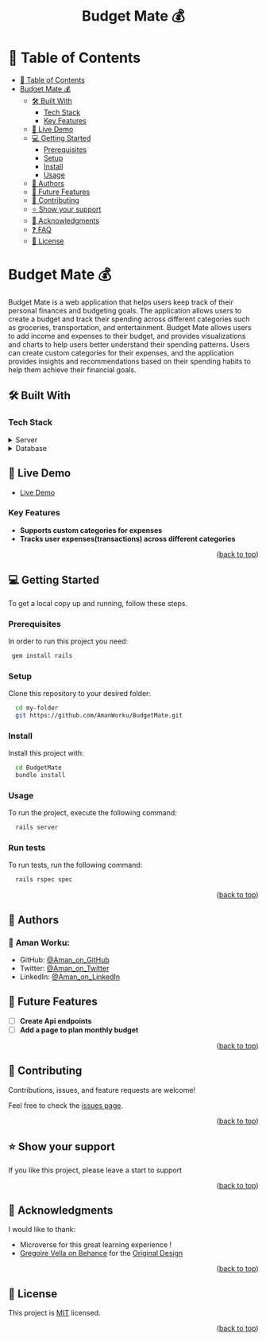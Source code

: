 <a name="readme-top"></a>
<h1 align='center'> Budget Mate  💰</h1>

# 📗 Table of Contents

- [📗 Table of Contents](#-table-of-contents)
- [ Budget Mate 💰 ](#-Budget-Mate-)
  - [🛠 Built With ](#-built-with-)
    - [Tech Stack ](#tech-stack-)
    - [Key Features ](#key-features-)
  - [🚀 Live Demo ](#-live-demo-)
  - [💻 Getting Started ](#-getting-started-)
    - [Prerequisites](#prerequisites)
    - [Setup](#setup)
    - [Install](#install)
    - [Usage](#usage)
  - [👥 Authors ](#-authors-)
  - [🔭 Future Features ](#-future-features-)
  - [🤝 Contributing ](#-contributing-)
  - [⭐️ Show your support ](#️-show-your-support-)
  - [🙏 Acknowledgments ](#-acknowledgments-)
  - [❓ FAQ ](#-faq-)
  - [📝 License ](#-license-)

<!-- PROJECT DESCRIPTION -->

# Budget Mate 💰 <a name="about-project"></a>

Budget Mate is a web application that helps users keep track of their personal finances and budgeting goals. The application allows users to create a budget and track their spending across different categories such as groceries, transportation, and entertainment. Budget Mate allows users to add income and expenses to their budget, and provides visualizations and charts to help users better understand their spending patterns. Users can create custom categories for their expenses, and the application provides insights and recommendations based on their spending habits to help them achieve their financial goals.

## 🛠 Built With <a name="built-with"></a>

### Tech Stack <a name="tech-stack"></a>

<details>
  <summary>Server</summary>
  <ul>
    <li><a href="https://guides.rubyonrails.org/">Ruby on Rails</a></li>
  </ul>
</details>

<details>
<summary>Database</summary>
  <ul>
    <li><a href="https://www.postgresql.org/">PostgreSQL</a></li>
  </ul>
</details>

## 🚀 Live Demo <a name="live-demo"></a>

- [Live Demo](https://budget-mate-z4ax.onrender.com//)

### Key Features <a name="key-features"></a>

- **Supports custom categories for expenses**
- **Tracks user expenses(transactions) across different categories**
  
<p align="right">(<a href="#readme-top">back to top</a>)</p>

## 💻 Getting Started <a name="getting-started"></a>

To get a local copy up and running, follow these steps.

### Prerequisites

In order to run this project you need:

```sh
 gem install rails
```

### Setup

Clone this repository to your desired folder:

```sh
  cd my-folder
  git https://github.com/AmanWorku/BudgetMate.git
```

### Install

Install this project with:

```sh
  cd BudgetMate
  bundle install
```

### Usage

To run the project, execute the following command:

```sh
  rails server
```

### Run tests

To run tests, run the following command:

```sh
  rails rspec spec
```

<p align="right">(<a href="#readme-top">back to top</a>)</p>

## 👥 Authors <a name="authors"></a>

### 👤 **Aman Worku**:
- GitHub: [@Aman_on_GitHub](https://github.com/AmanWorku)
- Twitter: [@Aman_on_Twitter](https://twitter.com/Amexworku)
- LinkedIn: [@Aman_on_LinkedIn](https://www.linkedin.com/in/aman-worku-tsegaw/)


## 🔭 Future Features <a name="future-features"></a>

- [ ] **Create Api endpoints**
- [ ] **Add a page to plan monthly budget**

<p align="right">(<a href="#readme-top">back to top</a>)</p>

## 🤝 Contributing <a name="contributing"></a>

Contributions, issues, and feature requests are welcome!

Feel free to check the [issues page](https://github.com/AmanWorku/BudgetMate/issues).

<p align="right">(<a href="#readme-top">back to top</a>)</p>

## ⭐️ Show your support <a name="support"></a>

If you like this project, please leave a start to support

<p align="right">(<a href="#readme-top">back to top</a>)</p>

## 🙏 Acknowledgments <a name="acknowledgements"></a>

I would like to thank:
- Microverse for this great learning experience !
- [Gregoire Vella on Behance](https://www.behance.net/gregoirevella) for the [Original Design](https://www.behance.net/gallery/19759151/Snapscan-iOs-design-and-branding?tracking_source=)


<p align="right">(<a href="#readme-top">back to top</a>)</p>

## 📝 License <a name="license"></a>

This project is [MIT](./LICENSE) licensed.

<p align="right">(<a href="#readme-top">back to top</a>)</p>
